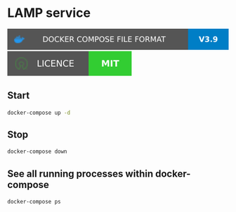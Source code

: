 # LAMP service

![](./assets/docker-compose-badge.svg) ![](./assets/licence-badge.svg)

## Start

```bash
docker-compose up -d
```



## Stop

```bash
docker-compose down
```



## See all running processes within docker-compose

```bash
docker-compose ps
```

